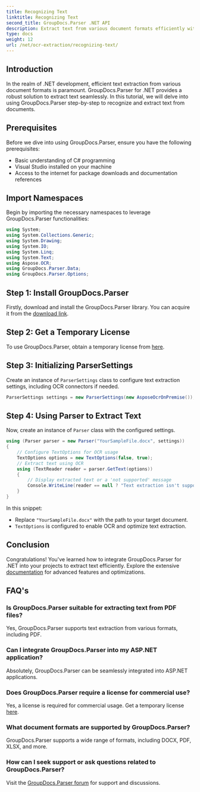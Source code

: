 ```yaml
---
title: Recognizing Text
linktitle: Recognizing Text
second_title: GroupDocs.Parser .NET API
description: Extract text from various document formats efficiently with GroupDocs.Parser for .NET. Easy integration and powerful OCR capabilities.
type: docs
weight: 12
url: /net/ocr-extraction/recognizing-text/
---
```

## Introduction
In the realm of .NET development, efficient text extraction from various document formats is paramount. GroupDocs.Parser for .NET provides a robust solution to extract text seamlessly. In this tutorial, we will delve into using GroupDocs.Parser step-by-step to recognize and extract text from documents.
## Prerequisites
Before we dive into using GroupDocs.Parser, ensure you have the following prerequisites:
- Basic understanding of C# programming
- Visual Studio installed on your machine
- Access to the internet for package downloads and documentation references

## Import Namespaces
Begin by importing the necessary namespaces to leverage GroupDocs.Parser functionalities:
```csharp
using System;
using System.Collections.Generic;
using System.Drawing;
using System.IO;
using System.Linq;
using System.Text;
using Aspose.OCR;
using GroupDocs.Parser.Data;
using GroupDocs.Parser.Options;
```
## Step 1: Install GroupDocs.Parser
Firstly, download and install the GroupDocs.Parser library. You can acquire it from the [download link](https://releases.groupdocs.com/parser/net/).
## Step 2: Get a Temporary License
To use GroupDocs.Parser, obtain a temporary license from [here](https://purchase.groupdocs.com/temporary-license/).
## Step 3: Initializing ParserSettings
Create an instance of `ParserSettings` class to configure text extraction settings, including OCR connectors if needed.
```csharp
ParserSettings settings = new ParserSettings(new AsposeOcrOnPremise());
```
## Step 4: Using Parser to Extract Text
Now, create an instance of `Parser` class with the configured settings.
```csharp
using (Parser parser = new Parser("YourSampleFile.docx", settings))
{
    // Configure TextOptions for OCR usage
    TextOptions options = new TextOptions(false, true);
    // Extract text using OCR
    using (TextReader reader = parser.GetText(options))
    {
        // Display extracted text or a 'not supported' message
        Console.WriteLine(reader == null ? "Text extraction isn't supported" : reader.ReadToEnd());
    }
}
```
In this snippet:
- Replace `"YourSampleFile.docx"` with the path to your target document.
- `TextOptions` is configured to enable OCR and optimize text extraction.

## Conclusion
Congratulations! You've learned how to integrate GroupDocs.Parser for .NET into your projects to extract text efficiently. Explore the extensive [documentation](https://reference.groupdocs.com/parser/net/) for advanced features and optimizations.

## FAQ's
### Is GroupDocs.Parser suitable for extracting text from PDF files?
Yes, GroupDocs.Parser supports text extraction from various formats, including PDF.
### Can I integrate GroupDocs.Parser into my ASP.NET application?
Absolutely, GroupDocs.Parser can be seamlessly integrated into ASP.NET applications.
### Does GroupDocs.Parser require a license for commercial use?
Yes, a license is required for commercial usage. Get a temporary license [here](https://purchase.groupdocs.com/temporary-license/).
### What document formats are supported by GroupDocs.Parser?
GroupDocs.Parser supports a wide range of formats, including DOCX, PDF, XLSX, and more.
### How can I seek support or ask questions related to GroupDocs.Parser?
Visit the [GroupDocs.Parser forum](https://forum.groupdocs.com/c/parser/17) for support and discussions.
